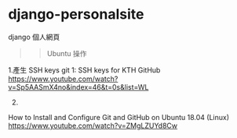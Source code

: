# django-personalsite
django 個人網頁

>>  Ubuntu 操作

1.產生 SSH keys
  git 1: SSH keys for KTH GitHub
  https://www.youtube.com/watch?v=Sp5AASmX4no&index=46&t=0s&list=WL


2.
  How to Install and Configure Git and GitHub on Ubuntu 18.04 (Linux)
  https://www.youtube.com/watch?v=ZMgLZUYd8Cw
